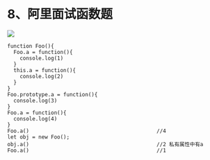 # 8、阿里面试函数题


![](https://img-blog.csdnimg.cn/20210610111312842.png?x-oss-process=image/watermark,type_ZmFuZ3poZW5naGVpdGk,shadow_10,text_aHR0cHM6Ly9ibG9nLmNzZG4ubmV0L3FxXzM0MjczMDU5,size_16,color_FFFFFF,t_70)

```shell
function Foo(){
  Foo.a = function(){
    console.log(1)
  }
  this.a = function(){
    console.log(2)
  }
}
Foo.prototype.a = function(){
  console.log(3)
}
Foo.a = function(){
  console.log(4)
}
Foo.a()											//4
let obj = new Foo();		
obj.a()											//2 私有属性中有a
Foo.a()											//1
```
